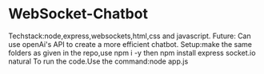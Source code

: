 # WebSocket-Chatbot
Techstack:node,express,websockets,html,css and javascript.
Future: Can use openAi's API to create a more efficient chatbot.
Setup:make the same folders as given in the repo,use npm i -y then npm install express socket.io natural
To run the code.Use the command:node app.js
